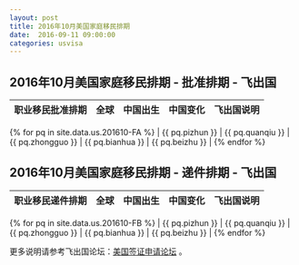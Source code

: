 ```yaml
---
layout: post
title: 2016年10月美国家庭移民排期
date:  2016-09-11 09:00:00
categories: usvisa
---
```


## 2016年10月美国家庭移民排期 - 批准排期 - 飞出国

| 职业移民批准排期 | 全球 | 中国出生 | 中国变化 | 飞出国说明 |
| --- | --- | --- | --- | --- |
{% for pq in site.data.us.201610-FA %}
| {{ pq.pizhun }} | {{ pq.quanqiu }} | {{ pq.zhongguo }} | {{ pq.bianhua }} | {{ pq.beizhu }} |
{% endfor %}

## 2016年10月美国家庭移民排期 - 递件排期 - 飞出国

| 职业移民递件排期 | 全球 | 中国出生 | 中国变化 | 飞出国说明 |
| --- | --- | --- | --- | --- |
{% for pq in site.data.us.201610-FB %}
| {{ pq.pizhun }} | {{ pq.quanqiu }} | {{ pq.zhongguo }} | {{ pq.bianhua }} | {{ pq.beizhu }} |
{% endfor %}

更多说明请参考飞出国论坛：<a href="http://bbs.fcgvisa.com/c/usavisa" target="blank">美国签证申请论坛</a> 。
